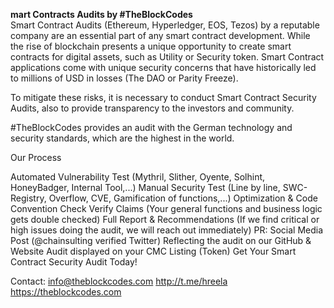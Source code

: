 <b>mart Contracts Audits by #TheBlockCodes<br></b>
Smart Contract Audits (Ethereum, Hyperledger, EOS, Tezos) by a reputable company are an essential part of any smart contract development. While the rise of blockchain presents a unique opportunity to create smart contracts for digital assets, such as Utility or Security token. Smart Contract applications come with unique security concerns that have historically led to millions of USD in losses (The DAO or Parity Freeze).

To mitigate these risks, it is necessary to conduct Smart Contract Security Audits, also to provide transparency to the investors and community.

#TheBlockCodes provides an audit with the German technology and security standards, which are the highest in the world.

Our Process

Automated Vulnerability Test (Mythril, Slither, Oyente, Solhint, HoneyBadger, Internal Tool,...)
Manual Security Test (Line by line, SWC-Registry, Overflow, CVE, Gamification of functions,...)
Optimization & Code Convention Check
Verify Claims (Your general functions and business logic gets double checked)
Full Report & Recommendations (If we find critical or high issues doing the audit, we will reach out immediately)
PR:
Social Media Post (@chainsulting verified Twitter)
Reflecting the audit on our GitHub & Website
Audit displayed on your CMC Listing (Token)
Get Your Smart Contract Security Audit Today!

Contact:
info@theblockcodes.com
http://t.me/hreela
https://theblockcodes.com
